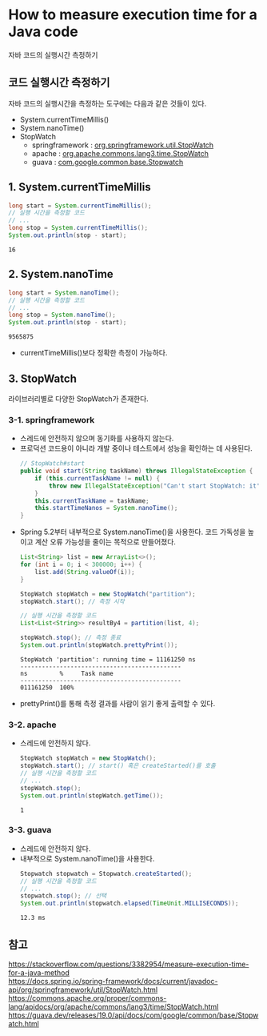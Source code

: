 # How to measure execution time for a Java code
자바 코드의 실행시간 측정하기

## 코드 실행시간 측정하기
자바 코드의 실행시간을 측정하는 도구에는 다음과 같은 것들이 있다.

- System.currentTimeMillis()
- System.nanoTime()
- StopWatch
  - springframework : [org.springframework.util.StopWatch](https://docs.spring.io/spring-framework/docs/current/javadoc-api/org/springframework/util/StopWatch.html) 
  - apache : [org.apache.commons.lang3.time.StopWatch](https://commons.apache.org/proper/commons-lang/apidocs/org/apache/commons/lang3/time/StopWatch.html)
  - guava : [com.google.common.base.Stopwatch](https://guava.dev/releases/19.0/api/docs/com/google/common/base/Stopwatch.html)

## 1. System.currentTimeMillis
```java
long start = System.currentTimeMillis();
// 실행 시간을 측정할 코드
// ...
long stop = System.currentTimeMillis();
System.out.println(stop - start);
```
```text
16
```

## 2. System.nanoTime
```java
long start = System.nanoTime();
// 실행 시간을 측정할 코드
// ...
long stop = System.nanoTime();
System.out.println(stop - start);
```
```text
9565875
```
- currentTimeMillis()보다 정확한 측정이 가능하다.

## 3. StopWatch
라이브러리별로 다양한 StopWatch가 존재한다.

### 3-1. springframework

- 스레드에 안전하지 않으며 동기화를 사용하지 않는다.
- 프로덕션 코드용이 아니라 개발 중이나 테스트에서 성능을 확인하는 데 사용된다.
  ```java
  // StopWatch#start
  public void start(String taskName) throws IllegalStateException {
      if (this.currentTaskName != null) {
          throw new IllegalStateException("Can't start StopWatch: it's already running");
      }
      this.currentTaskName = taskName;
      this.startTimeNanos = System.nanoTime();
  }
  ```
- Spring 5.2부터 내부적으로 System.nanoTime()을 사용한다. 코드 가독성을 높이고 계산 오류 가능성을 줄이는 목적으로 만들어졌다.
  ```java
  List<String> list = new ArrayList<>();
  for (int i = 0; i < 300000; i++) {
      list.add(String.valueOf(i));
  }
  
  StopWatch stopWatch = new StopWatch("partition");
  stopWatch.start(); // 측정 시작
  
  // 실행 시간을 측정할 코드
  List<List<String>> resultBy4 = partition(list, 4); 
  
  stopWatch.stop(); // 측정 종료
  System.out.println(stopWatch.prettyPrint());
  ```
  ```text
  StopWatch 'partition': running time = 11161250 ns
  ---------------------------------------------
  ns         %     Task name
  ---------------------------------------------
  011161250  100%
  ```
- prettyPrint()를 통해 측정 결과를 사람이 읽기 좋게 출력할 수 있다.

### 3-2. apache

- 스레드에 안전하지 않다.
  ```java
  StopWatch stopWatch = new StopWatch();
  stopWatch.start(); // start() 혹은 createStarted()를 호출
  // 실행 시간을 측정할 코드
  // ...
  stopWatch.stop();
  System.out.println(stopWatch.getTime());
  ```
  ```text
  1
  ```

### 3-3. guava

- 스레드에 안전하지 않다.
- 내부적으로 System.nanoTime()을 사용한다.
  ```java
  Stopwatch stopwatch = Stopwatch.createStarted();
  // 실행 시간을 측정할 코드
  // ...
  stopwatch.stop(); // 선택
  System.out.println(stopwatch.elapsed(TimeUnit.MILLISECONDS));
  ```
  ```text
  12.3 ms
  ```


## 참고
https://stackoverflow.com/questions/3382954/measure-execution-time-for-a-java-method  
https://docs.spring.io/spring-framework/docs/current/javadoc-api/org/springframework/util/StopWatch.html  
https://commons.apache.org/proper/commons-lang/apidocs/org/apache/commons/lang3/time/StopWatch.html  
https://guava.dev/releases/19.0/api/docs/com/google/common/base/Stopwatch.html  